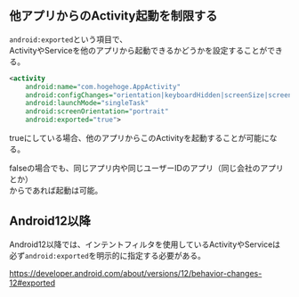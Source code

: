 ## 他アプリからのActivity起動を制限する
`android:exported`という項目で、  
ActivityやServiceを他のアプリから起動できるかどうかを設定することができる。

```xml
<activity  
    android:name="com.hogehoge.AppActivity"  
    android:configChanges="orientation|keyboardHidden|screenSize|screenLayout"  
    android:launchMode="singleTask"
    android:screenOrientation="portrait"
    android:exported="true">
```

trueにしている場合、他のアプリからこのActivityを起動することが可能になる。  

falseの場合でも、同じアプリ内や同じユーザーIDのアプリ（同じ会社のアプリとか）  
からであれば起動は可能。

## Android12以降
Android12以降では、インテントフィルタを使用しているActivityやServiceは  
必ず`android:exported`を明示的に指定する必要がある。

https://developer.android.com/about/versions/12/behavior-changes-12#exported
